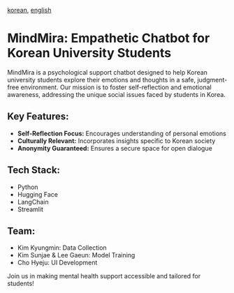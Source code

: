 [korean](README_KO.md), [english](README.md)
# MindMira: Empathetic Chatbot for Korean University Students

MindMira is a psychological support chatbot designed to help Korean university students explore their emotions and thoughts in a safe, judgment-free environment. Our mission is to foster self-reflection and emotional awareness, addressing the unique social issues faced by students in Korea.

## Key Features:
- **Self-Reflection Focus:** Encourages understanding of personal emotions
- **Culturally Relevant:** Incorporates insights specific to Korean society
- **Anonymity Guaranteed:** Ensures a secure space for open dialogue

## Tech Stack:
- Python
- Hugging Face
- LangChain
- Streamlit

## Team:
- Kim Kyungmin: Data Collection
- Kim Sunjae & Lee Gaeun: Model Training
- Cho Hyeju: UI Development

Join us in making mental health support accessible and tailored for students!
